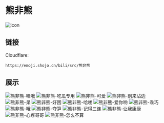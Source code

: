 # 熊非熊
![icon](https://emoji.shojo.cn/bili/src/熊非熊/icon.png)
## 链接
Cloudflare:
```
https://emoji.shojo.cn/bili/src/熊非熊
```
## 展示
![熊非熊-哇哦](https://emoji.shojo.cn/bili/src/熊非熊/熊非熊-哇哦.png)
![熊非熊-吃瓜专用](https://emoji.shojo.cn/bili/src/熊非熊/熊非熊-吃瓜专用.png)
![熊非熊-可爱](https://emoji.shojo.cn/bili/src/熊非熊/熊非熊-可爱.png)
![熊非熊-别来沾边](https://emoji.shojo.cn/bili/src/熊非熊/熊非熊-别来沾边.png)
![熊非熊-呆](https://emoji.shojo.cn/bili/src/熊非熊/熊非熊-呆.png)
![熊非熊-好困](https://emoji.shojo.cn/bili/src/熊非熊/熊非熊-好困.png)
![熊非熊-哈喽](https://emoji.shojo.cn/bili/src/熊非熊/熊非熊-哈喽.png)
![熊非熊-爱你哟](https://emoji.shojo.cn/bili/src/熊非熊/熊非熊-爱你哟.png)
![熊非熊-乖巧](https://emoji.shojo.cn/bili/src/熊非熊/熊非熊-乖巧.png)
![熊非熊-哦](https://emoji.shojo.cn/bili/src/熊非熊/熊非熊-哦.png)
![熊非熊-夺笋](https://emoji.shojo.cn/bili/src/熊非熊/熊非熊-夺笋.png)
![熊非熊-记得三连](https://emoji.shojo.cn/bili/src/熊非熊/熊非熊-记得三连.png)
![熊非熊-让我康康](https://emoji.shojo.cn/bili/src/熊非熊/熊非熊-让我康康.png)
![熊非熊-心疼哥哥](https://emoji.shojo.cn/bili/src/熊非熊/熊非熊-心疼哥哥.png)
![熊非熊-怎么不算](https://emoji.shojo.cn/bili/src/熊非熊/熊非熊-怎么不算.png)

